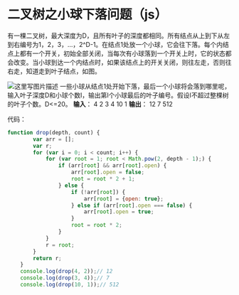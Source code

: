 # 二叉树之小球下落问题（js）


有一棵二叉树，最大深度为D，且所有叶子的深度都相同。所有结点从上到下从左到右编号为1，2，3，...，2^D-1。在结点1处放一个小球，它会往下落。每个内结点上都有一个开关，初始全部关闭，当每次有小球落到一个开关上时，它的状态都会改变。当小球到达一个内结点时，如果该结点上的开关关闭，则往左走，否则往右走，知道走到叶子结点，如图。

![这里写图片描述](https://s3.qiufeng.blue/blog/1579506284862.png)
一些小球从结点1处开始下落，最后一个小球将会落到哪里呢，输入叶子深度D和小球个数I，输出第I个小球最后的叶子编号。假设I不超过整棵树的叶子个数。D<=20。
**输入**：
4 2
3 4
10 1
**输出**：
12
7
512
		
代码：

```javascript
function drop(depth, count) {
        var arr = [];
        var r;
        for (var i = 0; i < count; i++) {
            for (var root = 1; root < Math.pow(2, depth - 1);) {
                if (arr[root] && arr[root].open) {
                    arr[root].open = false;
                    root = root * 2 + 1;
                } else {
                    if (!arr[root]) {
                        arr[root] = {open: true};
                    } else if (arr[root].open === false) {
                        arr[root].open = true;
                    }
                    root = root * 2;
                }
            }
            r = root;
        }
        return r;
    }
    console.log(drop(4, 2));// 12
    console.log(drop(3, 4));// 7
    console.log(drop(10, 1));// 512
```
